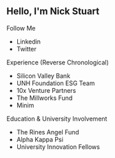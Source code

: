 ## Hello, I'm Nick Stuart

Follow Me
<ul>
<li>Linkedin</li>
<li>Twitter</li>
</ul>

Experience (Reverse Chronological)
<ul>
<li>Silicon Valley Bank</li>
<li>UNH Foundation ESG Team</li>
<li>10x Venture Partners</li>
<li>The Millworks Fund</li>
<li>Minim</li>
</ul>

Education & University Involvement
<ul>
<li>The Rines Angel Fund</li>
<li>Alpha Kappa Psi</li>
  <li>University Innovation Fellows</li>
</ul>
